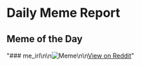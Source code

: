 # Daily Meme Report

## Meme of the Day
"### me_irl\n\n![Meme](https://i.redd.it/gfrt1t2tcvme1.png)\n\n[View on Reddit](https://redd.it/1j42hqn)"
